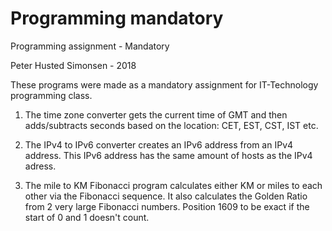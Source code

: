 # Programming mandatory
Programming assignment - Mandatory

Peter Husted Simonsen - 2018

These programs were made as a mandatory assignment for IT-Technology programming class.

1. The time zone converter gets the current time of GMT and then adds/subtracts seconds based on the location: CET, EST, CST, IST etc.

2. The IPv4 to IPv6 converter creates an IPv6 address from an IPv4 address. 
   This IPv6 address has the same amount of hosts as the IPv4 adress.

3. The mile to KM Fibonacci program calculates either KM or miles to each other via the Fibonacci sequence.
   It also calculates the Golden Ratio from 2 very large Fibonacci numbers. 
   Position 1609 to be exact if the start of 0 and 1 doesn't count. 
